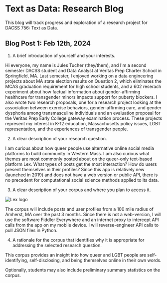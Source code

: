 # Text as Data: Research Blog

This blog will track progress and exploration of a research project for DACSS 756: Text as Data.

## Blog Post 1: Feb 12th, 2024

1. A brief introduction of yourself and your interests.

Hi everyone, my name is Jules Tucher (they/them), and I'm a second semester DACSS student and Data Analyst at Veritas Prep Charter School in Springfield, MA. Last semester, I enjoyed working on a data engineering projects about MA state election results on Question 2, which eliminates the MCAS graduation requirement for high school students, and a 602 reserach experiment about how factual information about gender-affirming healthcare for transgender minors impacts support for puberty blockers. I also wrote two research proposals, one for a research project looking at the association between exercise behaviors, gender-affirming care, and gender dysphoria among transmasculine individuals and an evaluation proposal for the Veritas Prep Early College gateway examination process. These projects represent my interest in K-12 education, Massachusetts policy issues, LGBT representation, and the experiences of transgender people.

2. A clear description of your research question.

I am curious about how queer people use alternative online social media platforms to build community in Western Mass. I am also curious what themes are most commonly posted about on the queer-only text-based platform Lex. What types of posts get the most interaction? How do users present themselves in their profiles? Since this app is relatively new (launched in 2019) and does not have a web version or public API, there is no precedent for computational social science methods applied to its data.

3. A clear description of your corpus and where you plan to access it.

![Lex logo]([/img/lex.png])

The corpus will include posts and user profiles from a 100 mile radius of Amherst, MA over the past 3 months. Since there is not a web-version, I will use the software Fiddler Everywhere and an internet proxy to intercept API calls from the app on my mobile device. I will reverse-engineer API calls to pull JSON files in Python.

4. A rationale for the corpus that identifies why it is appropriate for addressing the selected research question.

This corpus provides an insight into how queer and LGBT people are self-identifying, self-disclosing, and being themselves online in their own words. 

Optionally, students may also include preliminary summary statistics on the corpus. 
